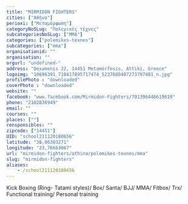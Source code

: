 ```yaml
---
title: "MIRMIDON FIGHTERS"
cities: ["Αθήνα"]
perioxi: ["Μεταμόρφωση"]
categoryNoSLug: "Πολεμικές τέχνες"
subcategoriesNoSLug: ["MMA"]
categories: ["polemikes-texnes"]
subcategories: ["mma"]
organisationid: ""
organisation: ""
orgurl: "undefined-"
address: "Dexamenis 22, 14451 Metamórfosis, Attiki, Greece"
logoimg: "10696391_710417895717474_5237680407273797401_n.jpg"
profilePhoto : "downloaded"
coverPhoto : "downloaded"
website: ""
facebook: "www.facebook.com/Mirmidon-Fighters/701396446619619"
phone: "2102836949"
email: ""
courses: ""
places: [""]
rensponsibles: ""
zipcode: ["14451"]
UID: "school211120180656"
latitude: "38,06303271"
longitude: "23,76663067"
url: "mirmidon-fighters/athina/polemikes-texnes/mma"
slug: "mirmidon-fighters"
aliases:
    - /school211120180656
---
```



Kick Boxing (Ring- Tatami styles)/ Box/ Santa/ BJJ/ MMA/ Fitbox/ Trx/ Functional training/ Personal training

